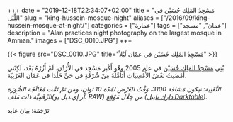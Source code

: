+++
date = "2019-12-18T22:34:07+02:00"
title = "مَسْجِدُ المَلِك حُسَيْن في اللَّيْل"
slug = "king-hussein-mosque-night"
aliases = ["/2016/09/king-hussein-mosque-at-night/"]
categories = ["عمارة"]
tags = ["عمان", "مسجد"]
description = "Alan practices night photography on the largest mosque in Amman."
images = ["DSC_0010.JPG"]
+++

{{< figure src="DSC_0010.JPG" title="مَسْجِدُ المَلِك حُسَيْن في عمّان لَيْلاً" >}}

بُنِي [مَسْجِدُ المَلِك حُسَيْن](https://ar.wikipedia.org/wiki/%D9%85%D8%B3%D8%AC%D8%AF_%D8%A7%D9%84%D9%85%D9%84%D9%83_%D8%A7%D9%84%D8%AD%D8%B3%D9%8A%D9%86) في عام 2005 وهُو أَكْبر مَسْجِد في الأُرْدُن. لَمْ أَزُرْهُ بَعْد، لَكِنّني أَمْضَيتُ بَعْضَ الأُمْسِيَاتِ أَتَأَمَّلُهُ مِنْ شُرْفَةٍ في حَيِّ خَلْدَا في عَمّان الغَرْبِيّة.

<!--more-->

*التَّقَنِية: نيكون مَسَافَة 3100، وَقْتُ العَرْض لمُدّة 10 ثوانٍ، ومن ثمّ تَمَّت مُعَالَجَة الصُّورَة الرَّقَمِيَّة ذات مَلَف(آر.إي.دبل يو. RAW) من خِلَال مَوْقِع ([دارك تايبل Darktable](https://www.darktable.org/)).*

تَرْجَمَة: بيان عابد
